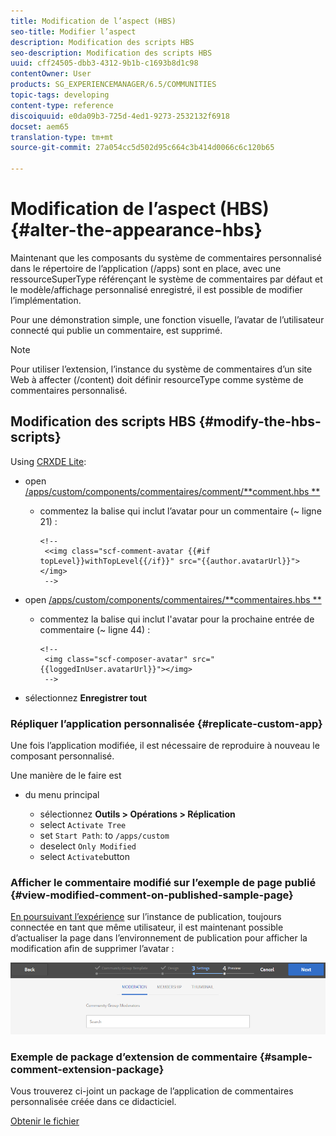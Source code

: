 ```yaml
---
title: Modification de l’aspect (HBS)
seo-title: Modifier l’aspect
description: Modification des scripts HBS
seo-description: Modification des scripts HBS
uuid: cff24505-dbb3-4312-9b1b-c1693b8d1c98
contentOwner: User
products: SG_EXPERIENCEMANAGER/6.5/COMMUNITIES
topic-tags: developing
content-type: reference
discoiquuid: e0da09b3-725d-4ed1-9273-2532132f6918
docset: aem65
translation-type: tm+mt
source-git-commit: 27a054cc5d502d95c664c3b414d0066c6c120b65

---
```



# Modification de l’aspect (HBS){#alter-the-appearance-hbs}

Maintenant que les composants du système de commentaires personnalisé dans le répertoire de l’application (/apps) sont en place, avec une ressourceSuperType référençant le système de commentaires par défaut et le modèle/affichage personnalisé enregistré, il est possible de modifier l’implémentation.

Pour une démonstration simple, une fonction visuelle, l’avatar de l’utilisateur connecté qui publie un commentaire, est supprimé.

>[!NOTE]
>
>Pour utiliser l’extension, l’instance du système de commentaires d’un site Web à affecter (/content) doit définir resourceType comme système de commentaires personnalisé.

## Modification des scripts HBS {#modify-the-hbs-scripts}

Using [CRXDE Lite](/help/sites-developing/developing-with-crxde-lite.md):

* open [/apps/custom/components/commentaires/comment/**comment.hbs **](https://localhost:4502/crx/de/index.jsp#/apps/custom/components/comments/comment/comment.hbs)

   * commentez la balise qui inclut l’avatar pour un commentaire (~ ligne 21) :

      ```
      <!--
       <<img class="scf-comment-avatar {{#if topLevel}}withTopLevel{{/if}}" src="{{author.avatarUrl}}"></img>
       -->
      ```

* open [/apps/custom/components/commentaires/**commentaires.hbs **](https://localhost:4502/crx/de/index.jsp#/apps/custom/components/comments/comments.hbs)

   * commentez la balise qui inclut l&#39;avatar pour la prochaine entrée de commentaire (~ ligne 44) :

      ```
      <!--
       <img class="scf-composer-avatar" src="{{loggedInUser.avatarUrl}}"></img>
       -->
      ```

* sélectionnez **Enregistrer tout**

### Répliquer l’application personnalisée {#replicate-custom-app}

Une fois l’application modifiée, il est nécessaire de reproduire à nouveau le composant personnalisé.

Une manière de le faire est

* du menu principal

   * sélectionnez **Outils > Opérations > Réplication**
   * select `Activate Tree`
   * set `Start Path`: to `/apps/custom`
   * deselect `Only Modified`
   * select `Activate`button

### Afficher le commentaire modifié sur l’exemple de page publié {#view-modified-comment-on-published-sample-page}

[En poursuivant l’expérience](/help/communities/extend-sample-page.md#publish-sample-page) sur l’instance de publication, toujours connectée en tant que même utilisateur, il est maintenant possible d’actualiser la page dans l’environnement de publication pour afficher la modification afin de supprimer l’avatar :

![chlimage_1-136](assets/chlimage_1-136.png)

### Exemple de package d’extension de commentaire {#sample-comment-extension-package}

Vous trouverez ci-joint un package de l’application de commentaires personnalisée créée dans ce didacticiel.

[Obtenir le fichier](assets/sample-comment-extension-6-1-fp3.zip)

